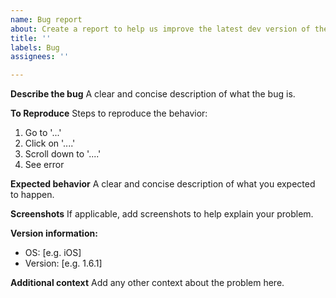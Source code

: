 ```yaml
---
name: Bug report
about: Create a report to help us improve the latest dev version of the Pharo Launcher
title: ''
labels: Bug
assignees: ''

---
```


**Describe the bug**
A clear and concise description of what the bug is.

**To Reproduce**
Steps to reproduce the behavior:
1. Go to '...'
2. Click on '....'
3. Scroll down to '....'
4. See error

**Expected behavior**
A clear and concise description of what you expected to happen.

**Screenshots**
If applicable, add screenshots to help explain your problem.

**Version information:**
 - OS: [e.g. iOS]
 - Version: [e.g. 1.6.1]

**Additional context**
Add any other context about the problem here.
